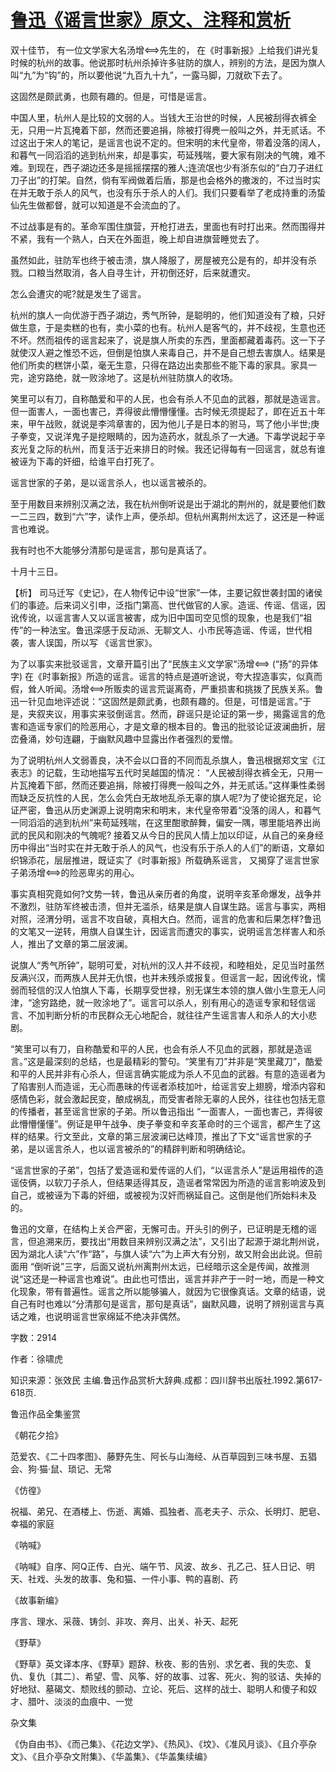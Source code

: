 # [鲁迅《谣言世家》原文、注释和赏析](https://www.vrrw.net/wx/9656.html)

双十佳节， 有一位文学家大名汤增先生的， 在《时事新报》上给我们讲光复时候的杭州的故事。他说那时杭州杀掉许多驻防的旗人，辨别的方法，是因为旗人叫“九”为“钩”的，所以要他说“九百九十九”，一露马脚，刀就砍下去了。

这固然是颇武勇，也颇有趣的。但是，可惜是谣言。

中国人里，杭州人是比较的文弱的人。当钱大王治世的时候，人民被刮得衣裤全无，只用一片瓦掩着下部，然而还要追捐，除被打得麂一般叫之外，并无贰话。不过这出于宋人的笔记，是谣言也说不定的。但宋明的末代皇帝，带着没落的阔人，和暮气一同滔滔的逃到杭州来，却是事实，苟延残喘，要大家有刚决的气魄，难不难。到现在，西子湖边还多是摇摇摆摆的雅人;连流氓也少有浙东似的“白刀子进红刀子出”的打架。自然，倘有军阀做着后盾，那是也会格外的撒泼的，不过当时实在并无敢于杀人的风气，也没有乐于杀人的人们。我们只要看举了老成持重的汤蛰仙先生做都督，就可以知道是不会流血的了。

不过战事是有的。革命军围住旗营，开枪打进去，里面也有时打出来。然而围得并不紧，我有一个熟人，白天在外面逛，晚上却自进旗营睡觉去了。

虽然如此，驻防军也终于被击溃，旗人降服了，房屋被充公是有的，却并没有杀戮。口粮当然取消，各人自寻生计，开初倒还好，后来就遭灾。

怎么会遭灾的呢?就是发生了谣言。

杭州的旗人一向优游于西子湖边，秀气所钟，是聪明的，他们知道没有了粮，只好做生意，于是卖糕的也有，卖小菜的也有。杭州人是客气的，并不歧视，生意也还不坏。然而祖传的谣言起来了，说是旗人所卖的东西，里面都藏着毒药。这一下子就使汉人避之惟恐不远，但倒是怕旗人来毒自己，并不是自己想去害旗人。结果是他们所卖的糕饼小菜，毫无生意，只得在路边出卖那些不能下毒的家具。家具一完，途穷路绝，就一败涂地了。这是杭州驻防旗人的收场。

笑里可以有刀，自称酷爱和平的人民，也会有杀人不见血的武器，那就是造谣言。但一面害人，一面也害己，弄得彼此懵懵懂懂。古时候无须提起了，即在近五十年来，甲午战败，就说是李鸿章害的，因为他儿子是日本的驸马，骂了他小半世;庚子拳变，又说洋鬼子是挖眼睛的，因为造药水，就乱杀了一大通。下毒学说起于辛亥光复之际的杭州，而复活于近来排日的时候。我还记得每有一回谣言，就总有谁被诬为下毒的奸细，给谁平白打死了。

谣言世家的子弟，是以谣言杀人，也以谣言被杀的。

至于用数目来辨别汉满之法，我在杭州倒听说是出于湖北的荆州的，就是要他们数一二三四，数到“六”字，读作上声，便杀却。但杭州离荆州太远了，这还是一种谣言也难说。

我有时也不大能够分清那句是谣言，那句是真话了。

十月十三日。



【析】 司马迁写《史记》，在人物传记中设“世家”一体，主要记叙世袭封国的诸侯们的事迹。后来词义引申，泛指门第高、世代做官的人家。造谣、传谣、信谣，因讹传讹，以谣言害人又以谣言被害，成为旧中国司空见惯的现象，也是我们“祖传”的一种法宝。鲁迅深感于反动派、无聊文人、小市民等造谣、传谣，世代相袭，害人误国，所以写 《谣言世家》。

为了以事实来批驳谣言，文章开篇引出了“民族主义文学家“汤增 (“扬”的异体字) 在《时事新报》所造的谣言。谣言的特点是道听途说，夸大捏造事实，似真而假，耸人听闻。汤增所贩卖的谣言荒诞离奇，严重损害和挑拨了民族关系。鲁迅一针见血地评述说：“这固然是颇武勇，也颇有趣的。但是，可惜是谣言。”于是，夹叙夹议，用事实来驳倒谣言。然而，辟谣只是论证的第一步，揭露谣言的危害和造谣专家们的险恶用心，才是文章的根本目的。鲁迅的批驳论证波澜曲折，层峦叠涌，妙句连翩，于幽默风趣中显露出作者强烈的爱憎。

为了说明杭州人文弱善良，决不会以口音的不同而乱杀旗人，鲁迅根据郑文宝《江表志》的记载，生动地描写五代时吴越国的情况： “人民被刮得衣裤全无，只用一片瓦掩着下部，然而还要追捐，除被打得麂一般叫之外，并无贰话。”这样秉性柔弱而缺乏反抗性的人民，怎么会凭白无故地乱杀无辜的旗人呢?为了使论据充足，论证严密，鲁迅从历史渊源上说明南宋和明末，末代皇帝带着“没落的阔人，和暮气一同滔滔的逃到杭州”来苟延残喘，在这里酣歌醉舞，偏安一隅，哪里能培养出尚武的民风和刚决的气魄呢? 接着又从今日的民风人情上加以印证，从自己的亲身经历中得出“当时实在并无敢于杀人的风气，也没有乐于杀人的人们”的断语，文章如织锦添花，层层推进，既证实了《时事新报》所载确系谣言， 又揭穿了谣言世家子弟汤增的险恶卑劣的用心。

事实真相究竟如何?文势一转，鲁迅从亲历者的角度，说明辛亥革命爆发，战争并不激烈，驻防军终被击溃，但并无滥杀，结果是旗人自谋生路。谣言与事实，两相对照，泾渭分明，谣言不攻自破，真相大白。然而，谣言的危害和后果怎样?鲁迅的文笔又一逆转，用旗人自谋生计，因谣言而遭灾的事实，说明谣言怎样害人和杀人，推出了文章的第二层波澜。

说旗人“秀气所钟”，聪明可爱，对杭州的汉人并不歧视，和睦相处，足见当时虽然反满兴汉，而两族人民并无仇恨，也并未残杀或报复。但谣言一起，因讹传讹，懦弱而轻信的汉人怕旗人下毒，长期享受世禄，别无谋生本领的旗人做小生意无人问津，“途穷路绝，就一败涂地了”。谣言可以杀人，别有用心的造谣专家和轻信谣言、不加判断分析的市民群众无心地配合，就往往产生谣言害人和杀人的大小悲剧。

“笑里可以有刀，自称酷爱和平的人民，也会有杀人不见血的武器，那就是造谣言。”这是最深刻的总结，也是最精彩的警句。“笑里有刀”并非是“笑里藏刀”，酷爱和平的人民并非有心杀人，但谣言确实能成为杀人不见血的武器。有意的造谣者为了陷害别人而造谣，无心而愚昧的传谣者添枝加叶，给谣言安上翅膀，增添内容和感情色彩，就会激起民变，酿成祸乱，而受害者除无辜的人民外，往往也包括无意的传播者，甚至谣言世家的子弟。所以鲁迅指出 “一面害人，一面也害己，弄得彼此懵懵懂懂”。例证是甲午战争、庚子拳变和辛亥革命时的三个谣言，都产生了这样的结果。行文至此，文章的第三层波澜已达峰顶，推出了下文“谣言世家的子弟，是以谣言杀人，也以谣言被杀的”的精辟判断和明确结论。

“谣言世家的子弟”，包括了爱造谣和爱传谣的人们，“以谣言杀人”是运用祖传的造谣伎俩，以软刀子杀人，但结果适得其反，造谣者常常因为所造的谣言影响波及到自己，或被诬为下毒的奸细，或被视为汉奸而祸延自己。这倒是他们所始料未及的。

鲁迅的文章，在结构上关合严密，无懈可击。开头引的例子，已证明是无稽的谣言，但追溯来历，要找出“用数目来辨别汉满之法”，又引出了起源于湖北荆州说，因为湖北人读“六”作“路”，与旗人读“六”为上声大有分别，故又附会出此说。但前面用 “倒听说”三字，后面又说杭州离荆州太远，已经暗示这全是传闻，故推测说“这还是一种谣言也难说”。由此也可悟出，谣言并非产于一时一地，而是一种文化现象，带有普遍性。谣言之所以能够骗人，就因为它很像真话。文章的结语，说自己有时也难以“分清那句是谣言，那句是真话”，幽默风趣，说明了辨别谣言与真话之难，也说明谣言世家绵延不绝决非偶然。

字数：2914

作者：徐啸虎

知识来源：张效民 主编.鲁迅作品赏析大辞典.成都：四川辞书出版社.1992.第617-618页.

鲁迅作品全集鉴赏

《朝花夕拾》

范爱农、《二十四孝图》、藤野先生、阿长与山海经、从百草园到三味书屋、五猖会、狗·猫·鼠、琐记、无常

《仿徨》

祝福、弟兄、在酒楼上、伤逝、离婚、孤独者、高老夫子、示众、长明灯、肥皂、幸福的家庭

《呐喊》

《呐喊》自序、阿Q正传、白光、端午节、风波、故乡、孔乙己、狂人日记、明天、社戏、头发的故事、兔和猫、一件小事、鸭的喜剧、药

《故事新编》

序言、理水、采薇、铸剑、非攻、奔月、出关、补天、起死

《野草》

《野草》英文译本序、《野草》题辞、秋夜、影的告别、求乞者、我的失恋、复仇、复仇〔其二〕、希望、雪、风筝、好的故事、过客、死火、狗的驳诘、失掉的好地狱、墓碣文、颓败线的颤动、立论、死后、这样的战士、聪明人和傻子和奴才、腊叶、淡淡的血痕中、一觉

杂文集

《伪自由书》、《而己集》、《花边文学》、《热风》、《坟》、《准风月谈》、《且介亭杂文》、《且介亭杂文附集》、《华盖集》、《华盖集续编》

